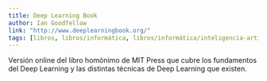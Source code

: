 ```yaml
---
title: Deep Learning Book
author: Ian Goodfellow
link: "http://www.deeplearningbook.org/"
tags: [libros, libros/informática, libros/informática/inteligencia-artificial]
---
```


Versión online del libro homónimo de MIT Press que cubre los fundamentos del Deep Learning y las distintas técnicas de Deep Learning que existen.
